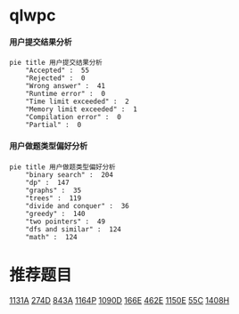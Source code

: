 # qlwpc

<!-- tabs:start -->



#### **用户提交结果分析**

```mermaid
pie title 用户提交结果分析
    "Accepted" :  55
    "Rejected" :  0
    "Wrong answer" :  41
    "Runtime error" :  0
    "Time limit exceeded" :  2
    "Memory limit exceeded" :  1
    "Compilation error" :  0
    "Partial" :  0
```

#### **用户做题类型偏好分析**

```mermaid
pie title 用户做题类型偏好分析
    "binary search" :  204
    "dp" :  147
    "graphs" :  35
    "trees" :  119
    "divide and conquer" :  36
    "greedy" :  140
    "two pointers" :  49
    "dfs and similar" :  124
    "math" :  124
```



<!-- tabs:end -->
# 推荐题目
[1131A](https://codeforces.com/contest/1131/problem/A)
[274D](https://codeforces.com/contest/274/problem/D)
[843A](https://codeforces.com/contest/843/problem/A)
[1164P](https://codeforces.com/contest/1164/problem/P)
[1090D](https://codeforces.com/contest/1090/problem/D)
[166E](https://codeforces.com/contest/166/problem/E)
[462E](https://codeforces.com/contest/462/problem/E)
[1150E](https://codeforces.com/contest/1150/problem/E)
[55C](https://codeforces.com/contest/55/problem/C)
[1408H](https://codeforces.com/contest/1408/problem/H)

